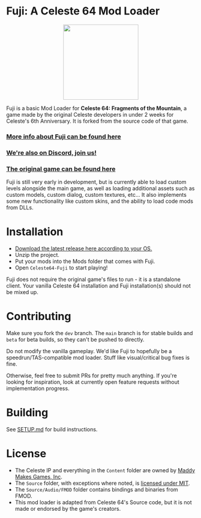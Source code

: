 # Fuji: A Celeste 64 Mod Loader
<p align="center">
    <img src="fuji.png" width="200">
</p>

Fuji is a basic Mod Loader for <b>Celeste 64: Fragments of the Mountain</b>, a game made by the original Celeste developers in under 2 weeks for Celeste's 6th Anniversary. It is forked from the source code of that game.

### [More info about Fuji can be found here](https://fujiapi.github.io/)
### [We're also on Discord, join us!](https://discord.gg/9NJcbSyuae)

### [The original game can be found here](https://maddymakesgamesinc.itch.io/celeste64)

Fuji is still very early in development, but is currently able to load custom levels alongside the main game, as well as loading additional assets such as custom models, custom dialog, custom textures, etc...
It also implements some new functionality like custom skins, and the ability to load code mods from DLLs.

# Installation
- [Download the latest release here according to your OS.](https://github.com/FujiAPI/Fuji/releases/latest)
- Unzip the project.
- Put your mods into the Mods folder that comes with Fuji.
- Open `Celeste64-Fuji` to start playing!

Fuji does not require the original game's files to run - it is a standalone client. Your vanilla Celeste 64 installation and Fuji installation(s) should not be mixed up.

# Contributing
Make sure you fork the `dev` branch. The `main` branch is for stable builds and `beta` for beta builds, so they can't be pushed to directly.

Do not modify the vanilla gameplay. We'd like Fuji to hopefully be a speedrun/TAS-compatible mod loader. Stuff like visual/critical bug fixes is fine.

Otherwise, feel free to submit PRs for pretty much anything. If you're looking for inspiration, look at currently open feature requests without implementation progress.

# Building
See [SETUP.md](SETUP.md) for build instructions.

# License
 - The Celeste IP and everything in the `Content` folder are owned by [Maddy Makes Games, Inc](https://www.maddymakesgames.com/).
 - The `Source` folder, with exceptions where noted, is [licensed under MIT](Source/License.txt).
 - The `Source/Audio/FMOD` folder contains bindings and binaries from FMOD.
 - This mod loader is adapted from Celeste 64's Source code, but it is not made or endorsed by the game's creators. 